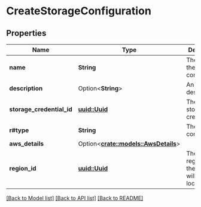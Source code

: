 # CreateStorageConfiguration

## Properties

Name | Type | Description | Notes
------------ | ------------- | ------------- | -------------
**name** | **String** | The name of the configuration | 
**description** | Option<**String**> | An optional description | [optional]
**storage_credential_id** | [**uuid::Uuid**](uuid::Uuid.md) | The id of the storage credential | 
**r#type** | **String** | The type of configuration | 
**aws_details** | Option<[**crate::models::AwsDetails**](AWSDetails.md)> |  | [optional]
**region_id** | [**uuid::Uuid**](uuid::Uuid.md) | The id of the region where the bucket will be located | 

[[Back to Model list]](../README.md#documentation-for-models) [[Back to API list]](../README.md#documentation-for-api-endpoints) [[Back to README]](../README.md)


